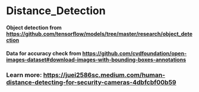 # Distance_Detection
#### Object detection from https://github.com/tensorflow/models/tree/master/research/object_detection
#### Data for accuracy check from https://github.com/cvdfoundation/open-images-dataset#download-images-with-bounding-boxes-annotations
### Learn more: https://juei2586sc.medium.com/human-distance-detecting-for-security-cameras-4dbfcbf00b59
